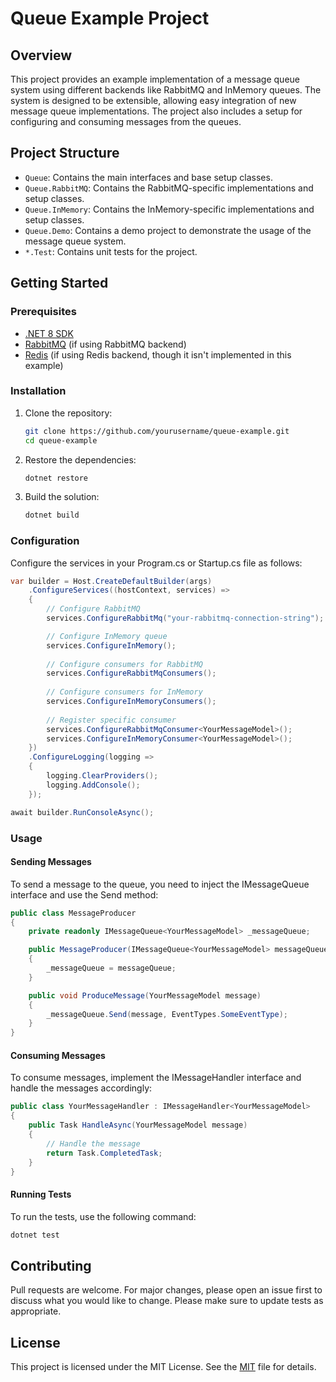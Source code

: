 # Queue Example Project

## Overview

This project provides an example implementation of a message queue system using different backends like RabbitMQ and InMemory queues. The system is designed to be extensible, allowing easy integration of new message queue implementations. The project also includes a setup for configuring and consuming messages from the queues.

## Project Structure

- `Queue`: Contains the main interfaces and base setup classes.
- `Queue.RabbitMQ`: Contains the RabbitMQ-specific implementations and setup classes.
- `Queue.InMemory`: Contains the InMemory-specific implementations and setup classes.
- `Queue.Demo`: Contains a demo project to demonstrate the usage of the message queue system.
- `*.Test`: Contains unit tests for the project.

## Getting Started

### Prerequisites

- [.NET 8 SDK](https://dotnet.microsoft.com/download/dotnet/8.0)
- [RabbitMQ](https://www.rabbitmq.com/download.html) (if using RabbitMQ backend)
- [Redis](https://redis.io/download) (if using Redis backend, though it isn't implemented in this example)

### Installation

1. Clone the repository:
   ```bash
   git clone https://github.com/yourusername/queue-example.git
   cd queue-example
2. Restore the dependencies:
   ```bash
   dotnet restore
   ```
1. Build the solution:
   ```bash
   dotnet build
   ```

### Configuration
Configure the services in your Program.cs or Startup.cs file as follows:

```csharp
var builder = Host.CreateDefaultBuilder(args)
    .ConfigureServices((hostContext, services) =>
    {
        // Configure RabbitMQ
        services.ConfigureRabbitMq("your-rabbitmq-connection-string");

        // Configure InMemory queue
        services.ConfigureInMemory();
        
        // Configure consumers for RabbitMQ
        services.ConfigureRabbitMqConsumers();
        
        // Configure consumers for InMemory
        services.ConfigureInMemoryConsumers();
        
        // Register specific consumer
        services.ConfigureRabbitMqConsumer<YourMessageModel>();
        services.ConfigureInMemoryConsumer<YourMessageModel>();
    })
    .ConfigureLogging(logging =>
    {
        logging.ClearProviders();
        logging.AddConsole();
    });

await builder.RunConsoleAsync();
```

### Usage

#### Sending Messages
To send a message to the queue, you need to inject the IMessageQueue<T> interface and use the Send method:

```csharp
public class MessageProducer
{
    private readonly IMessageQueue<YourMessageModel> _messageQueue;

    public MessageProducer(IMessageQueue<YourMessageModel> messageQueue)
    {
        _messageQueue = messageQueue;
    }

    public void ProduceMessage(YourMessageModel message)
    {
        _messageQueue.Send(message, EventTypes.SomeEventType);
    }
}
```

#### Consuming Messages
To consume messages, implement the IMessageHandler<T> interface and handle the messages accordingly:

```csharp
public class YourMessageHandler : IMessageHandler<YourMessageModel>
{
    public Task HandleAsync(YourMessageModel message)
    {
        // Handle the message
        return Task.CompletedTask;
    }
}
```

#### Running Tests
To run the tests, use the following command:

```bash
dotnet test
```

## Contributing
Pull requests are welcome. For major changes, please open an issue first to discuss what you would like to change.
Please make sure to update tests as appropriate.

## License
This project is licensed under the MIT License. See the [MIT](https://choosealicense.com/licenses/mit/) file for details.
